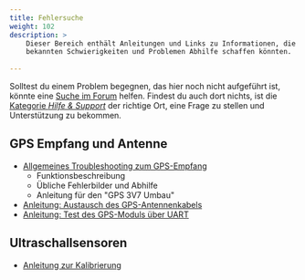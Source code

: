 ```yaml
---
title: Fehlersuche
weight: 102
description: >
    Dieser Bereich enthält Anleitungen und Links zu Informationen, die bei
    bekannten Schwierigkeiten und Problemen Abhilfe schaffen könnten. 
    
---
```


Solltest du einem Problem begegnen, das hier noch nicht aufgeführt ist, könnte
eine [Suche im Forum](https://forum.openbikesensor.org/search) helfen. Findest
du auch dort nichts, ist die [Kategorie *Hilfe &
Support*](https://forum.openbikesensor.org/c/support/10) der richtige Ort, eine
Frage zu stellen und Unterstützung zu bekommen.


## GPS Empfang und Antenne

* [Allgemeines Troubleshooting zum GPS-Empfang](https://forum.openbikesensor.org/t/wiki-gps-troubleshooting-fehlersuche/170)
  - Funktionsbeschreibung
  - Übliche Fehlerbilder und Abhilfe
  - Anleitung für den "GPS 3V7 Umbau"
* [Anleitung: Austausch des GPS-Antennenkabels](https://forum.openbikesensor.org/t/wiki-austausch-des-koaxkabels-an-der-gps-antenne/281)
* [Anleitung: Test des GPS-Moduls über UART](https://forum.openbikesensor.org/t/wiki-gps-module-mittels-eines-uart-testen/327)

## Ultraschallsensoren

* [Anleitung zur Kalibrierung](https://forum.openbikesensor.org/t/probleme-mit-dem-ultraschallsensor-nach-kuerzen-des-kabels/651/7)
